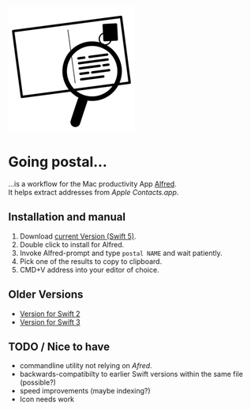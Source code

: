 ![](src/icon.png)

# Going postal…

…is a workflow for the Mac productivity App [Alfred][alfredapp].  
It helps extract addresses from *Apple Contacts.app*.

[alfredapp]:https://www.alfredapp.com

## Installation and manual

1. Download [current Version (Swift 5)](https://github.com/daftmilk/postal/raw/master/downloads/current/Going%20postal.alfredworkflow).
2. Double click to install for Alfred.
3. Invoke Alfred-prompt and type `postal NAME` and wait patiently.
4. Pick one of the results to copy to clipboard.
5. CMD+V address into your editor of choice.

## Older Versions

- [Version for Swift 2](https://github.com/daftmilk/postal/raw/master/downloads/legacy/Swift%202/Going%20postal.alfredworkflow)
- [Version for Swift 3](https://github.com/daftmilk/postal/raw/master/downloads/legacy/Swift%203/Going%20postal.alfredworkflow)

## TODO / Nice to have

- commandline utility not relying on *Afred*.
- backwards-compatibilty to earlier Swift versions within the same file (possible?)
- speed improvements (maybe indexing?)
- Icon needs work

